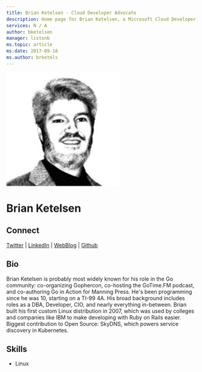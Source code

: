 ```yaml
---
title: Brian Ketelsen - Cloud Developer Advocate
description: Home page for Brian Ketelsen, a Microsoft Cloud Developer Advocate
services: N / A
author: bketelsen
manager: listonb
ms.topic: article
ms.date: 2017-09-18
ms.author: brketels
---
```


![Image of Brian Ketelsen](media/profiles/brian-ketelsen.png)

# Brian Ketelsen


## Connect
[Twitter](https://twitter.com/bketelsen) | [LinkedIn](https://linkedin.com/in/brianketelsen) | [WebBlog](https://brianketelsen.com) | [Github](https://github.com/bketelsen)

## Bio

Brian Ketelsen is probably most widely known for his role in the Go community: co-organizing Gophercon, co-hosting the GoTime.FM podcast, and co-authoring Go in Action for Manning Press. He's been programming since he was 10, starting on a TI-99 4A. His broad background includes roles as a DBA, Developer, CIO, and nearly everything in-between. Brian built his first custom Linux distribution in 2007, which was used by colleges and companies like IBM to make developing with Ruby on Rails easier. Biggest contribution to Open Source: SkyDNS, which powers service discovery in Kubernetes.

## Skills

* Linux


